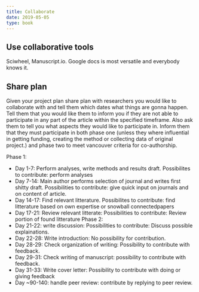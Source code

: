 ```yaml
---
title: Collaborate
date: 2019-05-05
type: book
---
```


## Use collaborative tools
Sciwheel, Manuscript.io. Google docs is most versatile and everybody knows it.

## Share plan
Given your project plan share plan with researchers you would like to collaborate with and tell them which dates what things are gonna happen. Tell them that you would like them to inform you if they are not able to participate in any part of the article within the specified timeframe. Also ask them to tell you what aspects they would like to participate in. Inform them that they must participate in both phase one (unless they where influential in getting funding, creating the method or collecting data of original project.) and phase two to meet vancouver criteria for co-authorship.

Phase 1:
- Day 1-7: Perform analyses, write methods and results draft. Possibilites to contribute: perform analyses
- Day 7-14: Main author performs selection of journal and writes first shitty draft. Possibilities to contribute: give quick input on journals and on content of article.
- Day 14-17: Find relevant litterature. Possibilites to contribute: find litterature based on own expertise or snowball connectedpapers
- Day 17-21: Review relevant litterate: Possibilities to contribute: Review portion of found litterature
Phase 2:
- Day 21-22: write discussion: Possibilities to contribute: Discuss possible explainations.
- Day 22-28: Write introduction: No possibility for contribution.
- Day 28-29: Check organization of writing: Possibility to contribute with feedback.
- Day 29-31: Check writing of manuscript: possibility to contribute with feedback.
- Day 31-33: Write cover letter: Possibility to contribute with doing or giving feedback
- Day ~90-140: handle peer review: contribute by replying to peer review.
